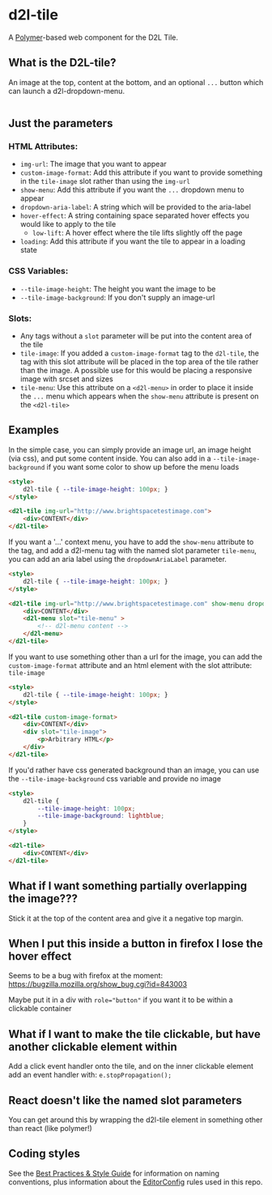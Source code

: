 # d2l-tile

A [Polymer](https://www.polymer-project.org/1.0/)-based web component for the D2L Tile.

## What is the D2L-tile?

An image at the top, content at the bottom, and an optional `...` button which can launch a d2l-dropdown-menu.

<image goes here at some point>

## Just the parameters

### HTML Attributes:
- `img-url`: The image that you want to appear
- `custom-image-format`: Add this attribute if you want to provide something in the `tile-image` slot rather than using the `img-url`
- `show-menu`: Add this attribute if you want the `...` dropdown menu to appear
- `dropdown-aria-label`: A string which will be provided to the aria-label
- `hover-effect`: A string containing space separated hover effects you would like to apply to the tile
	- `low-lift`: A hover effect where the tile lifts slightly off the page
- `loading`: Add this attribute if you want the tile to appear in a loading state

### CSS Variables:
- `--tile-image-height`: The height you want the image to be
- `--tile-image-background`: If you don't supply an image-url

### Slots:
- Any tags without a `slot` parameter will be put into the content area of the tile
- `tile-image`: If you added a `custom-image-format` tag to the `d2l-tile`, the tag with this slot attribute will be placed in the top area of the tile rather than the image. A possible use for this would be placing a responsive image with srcset and sizes
- `tile-menu`: Use this attribute on a `<d2l-menu>` in order to place it inside the `...` menu which appears when the `show-menu` attribute is present on the `<d2l-tile>`

## Examples

In the simple case, you can simply provide an image url, an image height (via css), and put some content inside. You can also add in a `--tile-image-background` if you want some color to show up before the menu loads

```html
<style>
	d2l-tile { --tile-image-height: 100px; }
</style>

<d2l-tile img-url="http://www.brightspacetestimage.com">
	<div>CONTENT</div>
</d2l-tile>
```

If you want a '...' context menu, you have to add the `show-menu` attribute to the tag, and add a d2l-menu tag with the named slot parameter `tile-menu`, you can add an aria label using the `dropdownAriaLabel` parameter.

```html
<style>
	d2l-tile { --tile-image-height: 100px; }
</style>

<d2l-tile img-url="http://www.brightspacetestimage.com" show-menu dropdown-aria-label="This is my menu">
	<div>CONTENT</div>
	<d2l-menu slot="tile-menu" >
		<!-- d2l-menu content -->
	</d2l-menu>
</d2l-tile>
```

If you want to use something other than a url for the image, you can add the `custom-image-format` attribute and an html element with the slot attribute: `tile-image`

```html
<style>
	d2l-tile { --tile-image-height: 100px; }
</style>

<d2l-tile custom-image-format>
	<div>CONTENT</div>
	<div slot="tile-image">
		<p>Arbitrary HTML</p>
	</div>
</d2l-tile>
```

If you'd rather have css generated background than an image, you can use the `--tile-image-background` css variable and provide no image
```html
<style>
	d2l-tile {
		--tile-image-height: 100px;
		--tile-image-background: lightblue;
	}
</style>

<d2l-tile>
	<div>CONTENT</div>
</d2l-tile>
```

## What if I want something partially overlapping the image???

Stick it at the top of the content area and give it a negative top margin.

## When I put this inside a button in firefox I lose the hover effect

Seems to be a bug with firefox at the moment:
https://bugzilla.mozilla.org/show_bug.cgi?id=843003

Maybe put it in a div with `role="button"` if you want it to be within a clickable container

## What if I want to make the tile clickable, but have another clickable element within

 Add a click event handler onto the tile, and on the inner clickable element add an event handler with: `e.stopPropagation();`

## React doesn't like the named slot parameters

You can get around this by wrapping the d2l-tile element in something other than react (like polymer!)

## Coding styles

See the [Best Practices & Style Guide](https://github.com/Brightspace/valence-ui-docs/wiki/Best-Practices-&-Style-Guide) for information on naming conventions, plus information about the [EditorConfig](http://editorconfig.org) rules used in this repo.

